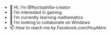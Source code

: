 - 👋 Hi, I’m @Nyctophilia-creator
- 👀 I’m interested in gaming
- 🌱 I’m currently learning mathematics
- 💞️ I’m looking to collaborate on Windows
- 📫 How to reach me by Facebook.com/HuyAkiro


